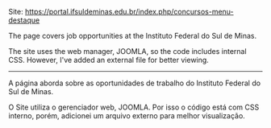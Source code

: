 Site: https://portal.ifsuldeminas.edu.br/index.php/concursos-menu-destaque

The page covers job opportunities at the Instituto Federal do Sul de Minas. 

The site uses the web manager, JOOMLA, so the code includes internal CSS. However, I've added an external file for better viewing.

------------------------------------------------------------------------------------------------------------------------------------------------------
A página aborda sobre as oportunidades de trabalho do Instituto Federal do Sul de Minas.

O Site utiliza o gerenciador web, JOOMLA. Por isso o código está com CSS interno, porém, adicionei um arquivo externo para melhor visualização.

